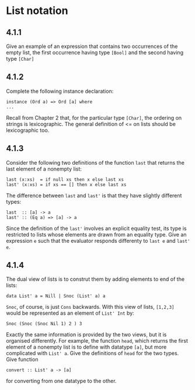 # List notation

## 4.1.1
Give an example of an expression that contains two occurrences of the empty list, the first occurrence having type `[Bool]` and the second having type `[Char]`

## 4.1.2
Complete the following instance declaration:
```
instance (Ord a) => Ord [a] where
...
```

Recall from Chapter 2 that, for the particular type `[Char]`, the ordering on strings is lexicographic. The general definition of <= on lists should be lexicographic too.

## 4.1.3
Consider the following two definitions of the function `last` that returns the last element of a nonempty list:
```
last (x:xs)  = if null xs then x else last xs
last' (x:xs) = if xs == [] then x else last xs
```

The difference between `last` and `last'` is that they have slightly different types:
```
last  :: [a] -> a
last' :: (Eq a) => [a] -> a
```

Since the definition of the `last'` involves an explicit equality test, its type is restricted to lists whose elements are drawn from an equality type. Give an expression `e` such that the evaluator responds differenty to `last e` and `last' e`.

## 4.1.4
The dual view of lists is to construt them by adding elements to end of the lists:
```
data List' a = Nill | Snoc (List' a) a
```

`Snoc`, of course, is just `Cons` backwards. With this view of lists, `[1,2,3]` would be represented as an element of `List' Int` by:
```
Snoc (Snoc (Snoc Nil 1) 2 ) 3
```

Exactly the same information is provided by the two views, but it is organised differently. For example, the function `head`, which returns the first element of a nonempty list is to define with datatype `[a]`, but more complicated with `List' a`. Give the definitions of `head` for the two types. Give function
```
convert :: List' a -> [a]
```
for converting from one datatype to the other.
